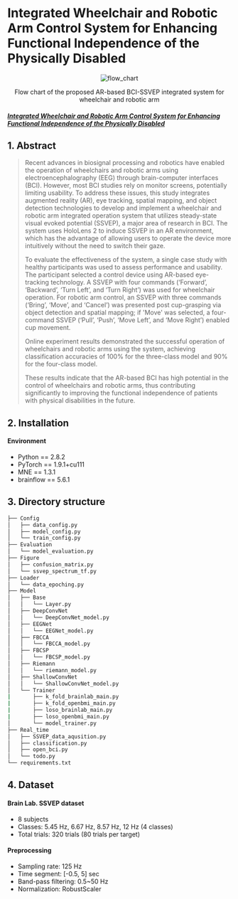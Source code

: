 # Integrated Wheelchair and Robotic Arm Control System for Enhancing Functional Independence of the Physically Disabled

<div align=center>

![flow_chart](https://github.com/Junsu0213/BrainLab_RealTimeSSVEP/assets/128777619/6666b5e9-7723-4c2b-a77d-e1edb0ce9172)

Flow chart of the proposed AR-based BCI-SSVEP integrated system for wheelchair and robotic arm

</div>

##### [Integrated Wheelchair and Robotic Arm Control System for Enhancing Functional Independence of the Physically Disabled](https://dcollection.korea.ac.kr/srch/srchDetail/000000278021)

## 1. Abstract
> Recent advances in biosignal processing and robotics have enabled the operation of wheelchairs and robotic arms using electroencephalography (EEG) through brain-computer interfaces (BCI). However, most BCI studies rely on monitor screens, potentially limiting usability. To address these issues, this study integrates augmented reality (AR), eye tracking, spatial mapping, and object detection technologies to develop and implement a wheelchair and robotic arm integrated operation system that utilizes steady-state visual evoked potential (SSVEP), a major area of research in BCI. The system uses HoloLens 2 to induce SSVEP in an AR environment, which has the advantage of allowing users to operate the device more intuitively without the need to switch their gaze.
> 
> To evaluate the effectiveness of the system, a single case study with healthy participants was used to assess performance and usability. The participant selected a control device using AR-based eye-tracking technology. A SSVEP with four commands (‘Forward’, ‘Backward’, ‘Turn Left’, and ‘Turn Right’) was used for wheelchair operation. For robotic arm control, an SSVEP with three commands (‘Bring’, ‘Move’, and ‘Cancel’) was presented post cup-grasping via object detection and spatial mapping; if 'Move' was selected, a four-command SSVEP (‘Pull’, ‘Push’, ‘Move Left’, and ‘Move Right’) enabled cup movement.
> 
> Online experiment results demonstrated the successful operation of wheelchairs and robotic arms using the system, achieving classification accuracies of 100% for the three-class model and 90% for the four-class model.
> 
> These results indicate that the AR-based BCI has high potential in the control of wheelchairs and robotic arms, thus contributing significantly to improving the functional independence of patients with physical disabilities in the future.

## 2. Installation

#### Environment
* Python == 2.8.2
* PyTorch == 1.9.1+cu111
* MNE == 1.3.1
* brainflow == 5.6.1

## 3. Directory structure
```bash
├── Config
│   ├── data_config.py
│   ├── model_config.py
│   └── train_config.py
├── Evaluation
│   └── model_evaluation.py
├── Figure
│   ├── confusion_matrix.py
│   └── ssvep_spectrum_tf.py
├── Loader
│   └── data_epoching.py
├── Model
│   ├── Base
│   │   └── Layer.py
│   ├── DeepConvNet
│   │   └── DeepConvNet_model.py
│   ├── EEGNet
│   │   └── EEGNet_model.py
│   ├── FBCCA
│   │   └── FBCCA_model.py
│   ├── FBCSP
│   │   └── FBCSP_model.py
│   ├── Riemann
│   │   └── riemann_model.py
│   ├── ShallowConvNet
│   │   └── ShallowConvNet_model.py
│   └── Trainer
|       ├── k_fold_brainlab_main.py
|       ├── k_fold_openbmi_main.py
|       ├── loso_brainlab_main.py
|       ├── loso_openbmi_main.py
│       └── model_trainer.py
├── Real_time
│   ├── SSVEP_data_aqusition.py
│   ├── classification.py
│   ├── open_bci.py
│   └── todo.py
└── requirements.txt
```

## 4. Dataset

#### Brain Lab. SSVEP dataset
* 8 subjects
* Classes: 5.45 Hz, 6.67 Hz, 8.57 Hz, 12 Hz (4 classes)
* Total trials: 320 trials (80 trials per target)

#### Preprocessing
* Sampling rate: 125 Hz
* Time segment: [-0.5, 5] sec
* Band-pass filtering: 0.5~50 Hz
* Normalization: RobustScaler
